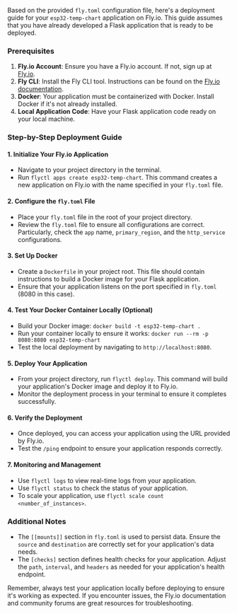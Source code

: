 Based on the provided `fly.toml` configuration file, here's a deployment guide for your `esp32-temp-chart` application on Fly.io. This guide assumes that you have already developed a Flask application that is ready to be deployed.

### Prerequisites

1. **Fly.io Account**: Ensure you have a Fly.io account. If not, sign up at [Fly.io](https://fly.io/).
2. **Fly CLI**: Install the Fly CLI tool. Instructions can be found on the [Fly.io documentation](https://fly.io/docs/hands-on/installing/).
3. **Docker**: Your application must be containerized with Docker. Install Docker if it's not already installed.
4. **Local Application Code**: Have your Flask application code ready on your local machine.

### Step-by-Step Deployment Guide

#### 1. Initialize Your Fly.io Application

- Navigate to your project directory in the terminal.
- Run `flyctl apps create esp32-temp-chart`. This command creates a new application on Fly.io with the name specified in your `fly.toml` file.

#### 2. Configure the `fly.toml` File

- Place your `fly.toml` file in the root of your project directory.
- Review the `fly.toml` file to ensure all configurations are correct. Particularly, check the `app` name, `primary_region`, and the `http_service` configurations.

#### 3. Set Up Docker

- Create a `Dockerfile` in your project root. This file should contain instructions to build a Docker image for your Flask application.
- Ensure that your application listens on the port specified in `fly.toml` (8080 in this case).

#### 4. Test Your Docker Container Locally (Optional)

- Build your Docker image: `docker build -t esp32-temp-chart .`
- Run your container locally to ensure it works: `docker run --rm -p 8080:8080 esp32-temp-chart`
- Test the local deployment by navigating to `http://localhost:8080`.

#### 5. Deploy Your Application

- From your project directory, run `flyctl deploy`. This command will build your application's Docker image and deploy it to Fly.io.
- Monitor the deployment process in your terminal to ensure it completes successfully.

#### 6. Verify the Deployment

- Once deployed, you can access your application using the URL provided by Fly.io.
- Test the `/ping` endpoint to ensure your application responds correctly.

#### 7. Monitoring and Management

- Use `flyctl logs` to view real-time logs from your application.
- Use `flyctl status` to check the status of your application.
- To scale your application, use `flyctl scale count <number_of_instances>`.

### Additional Notes

- The `[[mounts]]` section in `fly.toml` is used to persist data. Ensure the `source` and `destination` are correctly set for your application's data needs.
- The `[checks]` section defines health checks for your application. Adjust the `path`, `interval`, and `headers` as needed for your application's health endpoint.

Remember, always test your application locally before deploying to ensure it's working as expected. If you encounter issues, the Fly.io documentation and community forums are great resources for troubleshooting.